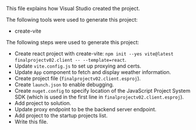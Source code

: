 This file explains how Visual Studio created the project.

The following tools were used to generate this project:
- create-vite

The following steps were used to generate this project:
- Create react project with create-vite: `npm init --yes vite@latest finalprojectv02.client -- --template=react`.
- Update `vite.config.js` to set up proxying and certs.
- Update `App` component to fetch and display weather information.
- Create project file (`finalprojectv02.client.esproj`).
- Create `launch.json` to enable debugging.
- Create `nuget.config` to specify location of the JavaScript Project System SDK (which is used in the first line in `finalprojectv02.client.esproj`).
- Add project to solution.
- Update proxy endpoint to be the backend server endpoint.
- Add project to the startup projects list.
- Write this file.
